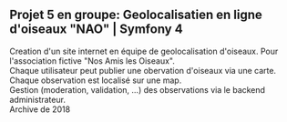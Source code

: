 <h2> Projet 5 en groupe: Geolocalisatien en ligne d'oiseaux "NAO" | Symfony 4 </h2>
Creation d'un site internet en équipe de geolocalisation d'oiseaux. Pour l'association fictive "Nos Amis les Oiseaux". <br>
Chaque utilisateur peut publier une obervation d'oiseaux via une carte. Chaque observation est localisé sur une map. <br>
Gestion (moderation, validation, ...) des observations via le backend administrateur. <br>
Archive de 2018
